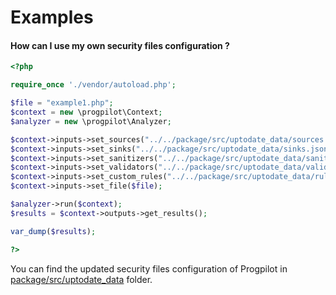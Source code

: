 # Examples

#### How can I use my own security files configuration ?
```php
<?php

require_once './vendor/autoload.php';

$file = "example1.php";
$context = new \progpilot\Context;
$analyzer = new \progpilot\Analyzer;

$context->inputs->set_sources("../../package/src/uptodate_data/sources.json");
$context->inputs->set_sinks("../../package/src/uptodate_data/sinks.json");
$context->inputs->set_sanitizers("../../package/src/uptodate_data/sanitizers.json");
$context->inputs->set_validators("../../package/src/uptodate_data/validators.json");
$context->inputs->set_custom_rules("../../package/src/uptodate_data/rules.json");
$context->inputs->set_file($file);

$analyzer->run($context);
$results = $context->outputs->get_results();

var_dump($results);

?>
```
You can find the updated security files configuration of Progpilot in [package/src/uptodate_data](../package/src/uptodate_data) folder.

